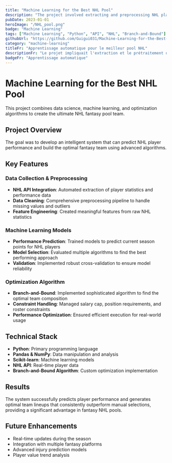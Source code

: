 ```yaml
---
title: "Machine Learning for the Best NHL Pool"
description: "The project involved extracting and preprocessing NHL player data using their API, predicting current season points with machine learning models, and building the optimal team using a Branch-and-Bound algorithm."
pubDate: 2023-01-01
heroImage: "/NHL_pool.png"
badge: "Machine Learning"
tags: ["Machine Learning", "Python", "API", "NHL", "Branch-and-Bound"]
githubUrl: "https://github.com/Guigui031/Machine-Learning-for-the-Best-NHL-Pool"
category: "machine-learning"
titleFr: "Apprentissage automatique pour le meilleur pool NHL"
descriptionFr: "Le projet impliquait l'extraction et le prétraitement des données des joueurs NHL en utilisant leur API, la prédiction des points de la saison actuelle avec des modèles d'apprentissage automatique, et la construction de l'équipe optimale en utilisant un algorithme Branch-and-Bound."
badgeFr: "Apprentissage automatique"
---
```


# Machine Learning for the Best NHL Pool

This project combines data science, machine learning, and optimization algorithms to create the ultimate NHL fantasy pool team.

## Project Overview

The goal was to develop an intelligent system that can predict NHL player performance and build the optimal fantasy team using advanced algorithms.

## Key Features

### Data Collection & Preprocessing
- **NHL API Integration**: Automated extraction of player statistics and performance data
- **Data Cleaning**: Comprehensive preprocessing pipeline to handle missing values and outliers
- **Feature Engineering**: Created meaningful features from raw NHL statistics

### Machine Learning Models
- **Performance Prediction**: Trained models to predict current season points for NHL players
- **Model Selection**: Evaluated multiple algorithms to find the best performing approach
- **Validation**: Implemented robust cross-validation to ensure model reliability

### Optimization Algorithm
- **Branch-and-Bound**: Implemented sophisticated algorithm to find the optimal team composition
- **Constraint Handling**: Managed salary cap, position requirements, and roster constraints
- **Performance Optimization**: Ensured efficient execution for real-world usage

## Technical Stack

- **Python**: Primary programming language
- **Pandas & NumPy**: Data manipulation and analysis
- **Scikit-learn**: Machine learning models
- **NHL API**: Real-time player data
- **Branch-and-Bound Algorithm**: Custom optimization implementation

## Results

The system successfully predicts player performance and generates optimal team lineups that consistently outperform manual selections, providing a significant advantage in fantasy NHL pools.

## Future Enhancements

- Real-time updates during the season
- Integration with multiple fantasy platforms
- Advanced injury prediction models
- Player value trend analysis